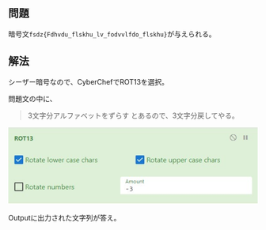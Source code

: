 ## 問題

暗号文`fsdz{Fdhvdu_flskhu_lv_fodvvlfdo_flskhu}`が与えられる。

## 解法

シーザー暗号なので、CyberChefでROT13を選択。

問題文の中に、
> 3文字分アルファベットをずらす
とあるので、3文字分戻してやる。

![CyberChef ROT13](cpaw_q6.jpg)

Outputに出力された文字列が答え。